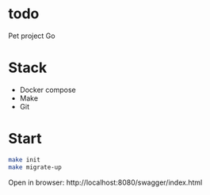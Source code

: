# todo
Pet project Go

# Stack
- Docker compose
- Make
- Git

# Start
```bash
make init
make migrate-up
```
Open in browser: http://localhost:8080/swagger/index.html